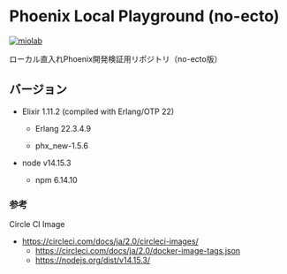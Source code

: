 # Phoenix Local Playground (no-ecto)

[![miolab](https://circleci.com/gh/miolab/phoenix_local_playground_no_ecto.svg?style=svg)](https://github.com/miolab/phoenix_local_playground_no_ecto)

ローカル直入れPhoenix開発検証用リポジトリ（no-ecto版）

## バージョン

- Elixir 1.11.2 (compiled with Erlang/OTP 22)

  - Erlang 22.3.4.9

  - phx_new-1.5.6

- node v14.15.3

  - npm 6.14.10

### 参考

Circle CI Image
- https://circleci.com/docs/ja/2.0/circleci-images/
  - https://circleci.com/docs/ja/2.0/docker-image-tags.json
  - https://nodejs.org/dist/v14.15.3/
